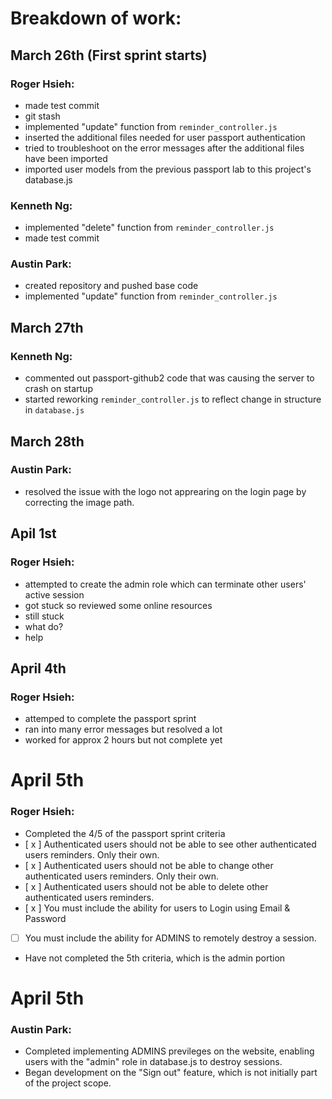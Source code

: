 # Breakdown of work:

## March 26th (First sprint starts)

### Roger Hsieh:
- made test commit
- git stash
- implemented "update" function from `reminder_controller.js`
- inserted the additional files needed for user passport authentication
- tried to troubleshoot on the error messages after the additional files have been imported
- imported user models from the previous passport lab to this project's database.js

### Kenneth Ng:
- implemented "delete" function from `reminder_controller.js`
- made test commit

### Austin Park:
- created repository and pushed base code
- implemented "update" function from `reminder_controller.js`

## March 27th 

### Kenneth Ng:
- commented out passport-github2 code that was causing the server to crash on startup
- started reworking `reminder_controller.js` to reflect change in structure in `database.js`

## March 28th

### Austin Park:
- resolved the issue with the logo not apprearing on the login page by correcting the image path.

## Apil 1st

### Roger Hsieh:
- attempted to create the admin role which can terminate other users' active session
- got stuck so reviewed some online resources
- still stuck
- what do?
- help

## April 4th

### Roger Hsieh:
- attemped to complete the passport sprint
- ran into many error messages but resolved a lot
- worked for approx 2 hours but not complete yet


# April 5th

### Roger Hsieh:
- Completed the 4/5 of the passport sprint criteria
- [ x ] Authenticated users should not be able to see other authenticated users reminders. Only their own.
- [ x ] Authenticated users should not be able to change other authenticated users reminders. Only their own.
- [ x ] Authenticated users should not be able to delete other authenticated users reminders.
- [ x ] You must include the ability for users to Login using Email & Password 
- [   ] You must include the ability for ADMINS to remotely destroy a session. 
- Have not completed the 5th criteria, which is the admin portion

# April 5th

### Austin Park:
- Completed implementing ADMINS previleges on the website, enabling users with the "admin" role in database.js to destroy sessions.
- Began development on the "Sign out" feature, which is not initially part of the project scope.